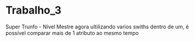 # Trabalho_3
Super Trunfo - Nível Mestre
agora ultilizando varios swiths dentro de um, é possível comparar mais de 1 atributo ao mesmo tempo
